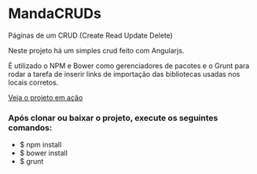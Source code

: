 # MandaCRUDs
Páginas de um CRUD (Create Read Update Delete)

Neste projeto há um simples crud feito com Angularjs.

É utilizado o NPM e Bower como gerenciadores de pacotes e o Grunt para rodar a tarefa de inserir links de importação das bibliotecas usadas nos locais corretos.

[Veja o projeto em ação](https://samu101108.github.io/MandaCRUDs/)



### Após clonar ou baixar o projeto, execute os seguintes comandos:

- $ npm install
- $ bower install
- $ grunt
